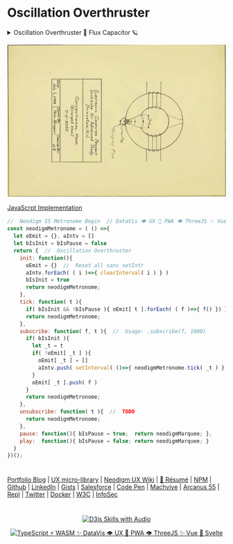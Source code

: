 # Oscillation Overthruster

<details>
    <summary open>Oscillation Overthruster 🗿 Flux Capacitor 🪐</summary>
<p align="center">
<img src="https://neodigm.github.io/vivid_vector_alphabet/wasm/vvo.svg" width="33" alt="Vivid Vector Skulduggery">
<img src="https://neodigm.github.io/vivid_vector_alphabet/wasm/vvs.svg" width="33" alt="Electra Glide safron">
<img src="https://neodigm.github.io/vivid_vector_alphabet/wasm/vvc.svg" width="33" alt="ginger stratagem">
<img src="https://neodigm.github.io/vivid_vector_alphabet/wasm/vvi.svg" width="33" alt="tapestry Inventive">
<img src="https://neodigm.github.io/vivid_vector_alphabet/wasm/vvl.svg" width="33" alt="when information grows unprofitable">
<img src="https://neodigm.github.io/vivid_vector_alphabet/wasm/vvl.svg" width="33" alt="Crave Breathtaking DataVis 🚀 Micro Frontend 🚀 PWA">
<img src="https://neodigm.github.io/vivid_vector_alphabet/wasm/vva.svg" width="33" alt="Delirious Stunning">
<img src="https://neodigm.github.io/vivid_vector_alphabet/wasm/vvt.svg" width="33" alt="Life-changing Gorgeous">
<img src="https://neodigm.github.io/vivid_vector_alphabet/wasm/vvi.svg" width="33" alt="Ironclad Brilliant">
<img src="https://neodigm.github.io/vivid_vector_alphabet/wasm/vvo.svg" width="33" alt="algo-regulated indelible bloom">
<img src="https://neodigm.github.io/vivid_vector_alphabet/wasm/vvn.svg" width="33" alt="Vivid Vector Three.js 🚀 TypeScript 🚀 WASM ✨ PWA">
</p>
  
 <p align="center">
<img src="https://neodigm.github.io/vivid_vector_alphabet/wasm/vvo.svg" width="33" alt="DataVis 👁️ UX 🍭 PWA 👁️ ThreeJS">
<img src="https://neodigm.github.io/vivid_vector_alphabet/wasm/vvv.svg" width="33" alt="UX artisan ⚡ illustrator ⚡ front-end engineer">
<img src="https://neodigm.github.io/vivid_vector_alphabet/wasm/vve.svg" width="33" alt="👁️ D3 Parallax Three.js && WebGL && GSAP 🍭">
<img src="https://neodigm.github.io/vivid_vector_alphabet/wasm/vvr.svg" width="33" alt="Vivid Vector Skulduggery">
<img src="https://neodigm.github.io/vivid_vector_alphabet/wasm/vvt.svg" width="33" alt="Vivid 😎 Oscillation Overthruster 🪐">
<img src="https://neodigm.github.io/vivid_vector_alphabet/wasm/vvh.svg" width="33" alt="Vivid Vector DataVis 🚀 Micro Frontend 🚀 PWA">
<img src="https://neodigm.github.io/vivid_vector_alphabet/wasm/vvr.svg" width="33" alt="Vivid Vector UX artisan ⚡ illustrator ⚡ Engineer">
<img src="https://neodigm.github.io/vivid_vector_alphabet/wasm/vvu.svg" width="33" alt="Vivid Vector Creative ⚡ Business ⚡ Technical Agility">
<img src="https://neodigm.github.io/vivid_vector_alphabet/wasm/vvs.svg" width="33" alt="Vivid Vector UX artisan ⚡ illustrator ⚡ front-end engineer">
<img src="https://neodigm.github.io/vivid_vector_alphabet/wasm/vvt.svg" width="33" alt="Vivid Vector Creative ⚡ Business ⚡ Technical Agility">
<img src="https://neodigm.github.io/vivid_vector_alphabet/wasm/vve.svg" width="33" alt="😎 Oscillation Overthruster 🪐">
<img src="https://neodigm.github.io/vivid_vector_alphabet/wasm/vvr.svg" width="33" alt="Effortless Unexpected DataVis 👁️ UX 🍭 PWA 👁️ ThreeJS ✨ Vue  🚀 Svelte">
</p>
</details>

<p align="center">
  <a target="_blank" href="https://www.thescottkrause.com/d3_datavis_skills.html" title="D3js Skills with Audio">
  <img src="https://raw.githubusercontent.com/neodigm/Oscillation-Overthruster/master/Oscillation-Overthruster.webp" title="D3js Skills with Audio">
  </a>
</p>

[JavaScrpt Implementation](https://www.thescottkrause.com/tags/javascript/)

```javascript
//  Neodigm 55 Metronome Begin  // DataVis 👁️ UX 🍭 PWA 👁️ ThreeJS ✨ Vue  🚀 Svelte
const neodigmMetronome = ( () =>{
  let oEmit = {}, aIntv = []
  let bIsInit = bIsPause = false 
  return {  //  Oscillation Overthruster
    init: function(){
      oEmit = {}  //  Reset all sans setIntr
      aIntv.forEach( ( i )=>{ clearInterval( i ) } )
      bIsInit = true
      return neodigmMetronome;
    },
    tick: function( t ){
      if( bIsInit && !bIsPause ){ oEmit[ t ].forEach( ( f )=>{ f() }) }
      return neodigmMetronome;
    },
    subscribe: function( f, t ){  //  Usage: .subscribe(f, 1000)
      if( bIsInit ){
        let _t = t
        if( !oEmit[ _t ] ){
          oEmit[ _t ] = []
          aIntv.push( setInterval( ()=>{ neodigmMetronome.tick( _t ) }, _t) )
        }
        oEmit[ _t ].push( f )
      }
      return neodigmMetronome;
    },
    unsubscribe: function( t ){  //  TODO
      return neodigmMetronome;
    },
    pause: function(){ bIsPause = true;  return neodigmMarquee; },
    play:  function(){ bIsPause = false; return neodigmMarquee; }
  }
})();
```

#
[Portfolio Blog](https://www.theScottKrause.com) |
[UX micro-library](https://thescottkrause.com/emerging_tech/neodigm55_ux_library/) |
[Neodigm UX Wiki](https://github.com/arcanus55/neodigm55/wiki/Cheat-Cheet) | 
[🚀 Résumé](https://www.thescottkrause.com/Arcanus_Scott_C_Krause_2022.pdf) |
[NPM](https://www.npmjs.com/~neodigm) |
[Github](https://github.com/neodigm) |
[LinkedIn](https://www.linkedin.com/in/neodigm55/) |
[Gists](https://gist.github.com/neodigm?direction=asc&sort=created) |
[Salesforce](https://trailblazer.me/id/skrause) |
[Code Pen](https://codepen.io/neodigm24) |
[Machvive](https://machvive.com/) |
[Arcanus 55](https://www.arcanus55.com/) |
[Repl](https://repl.it/@neodigm) |
[Twitter](https://twitter.com/neodigm24) |
[Docker](https://hub.docker.com/u/neodigm) |
[W3C](https://www.w3.org/users/123844) |
[InfoSec](https://arcanus55.medium.com/offline-vs-cloud-password-managers-51b1fbebe301 )
#


<p align="center">
  <a target="_blank" href="https://thescottkraus e.com/d3_datavis_skills.html">
  <img src="https://repository-images.githubusercontent.com/178555357/2b6ad880-7aa0-11ea-8dde-63e70187e3e9" title="D3js Skills with Audio">
  </a>
</p>

<p align="center">
  <a target="_blank" href="https://www.thescottkrause.com">
    <img src="https://neodigm.github.io/pan-fried-monkey-fisticuffs/thescottkrause_contact_card.png" title="TypeScript ⚡ WASM ✨ DataVis 👁️ UX 🍭 PWA 👁️ ThreeJS ✨ Vue  🚀 Svelte">
  </a>
</p>
